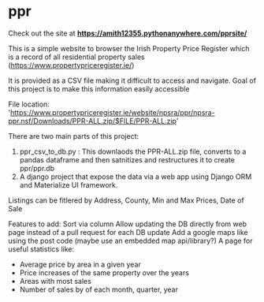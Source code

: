# ppr

Check out the site at **https://amith12355.pythonanywhere.com/pprsite/**

This is a simple website to browser the Irish Property Price Register which is a record of all residential property sales (https://www.propertypriceregister.ie/)

It is provided as a CSV file making it difficult to access and navigate. Goal of this project is to make this information easily accessible

File location: 'https://www.propertypriceregister.ie/website/npsra/ppr/npsra-ppr.nsf/Downloads/PPR-ALL.zip/$FILE/PPR-ALL.zip'

There are two main parts of this project:

1) ppr_csv_to_db.py : This downlaods the PPR-ALL.zip file, converts to a pandas dataframe and then satnitizes and restructures it to create ppr/ppr.db
2) A django project that expose the data via a web app using Django ORM and Materialize UI framework.

Listings can be fitlered by Address, County, Min and Max Prices, Date of Sale

Features to add:
Sort via column
Allow updating the DB directly from web page instead of a pull request for each DB update
Add a google maps like using the post code (maybe use an embedded map api/library?)
A page for useful statistics like:
  - Average price by area in a given year
  - Price increases of the same property over the years
  - Areas with most sales
  - Number of sales by of each month, quarter, year
